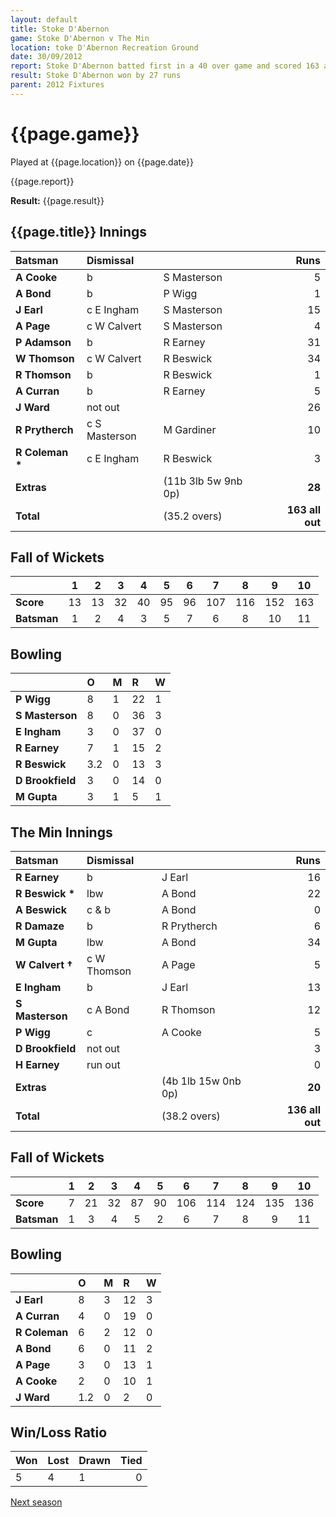 ```yaml
---
layout: default
title: Stoke D'Abernon
game: Stoke D'Abernon v The Min
location: toke D'Abernon Recreation Ground
date: 30/09/2012
report: Stoke D'Abernon batted first in a 40 over game and scored 163 all out in 35.2 overs. The Min batted for 39.2 overs and made 136 all out
result: Stoke D'Abernon won by 27 runs 
parent: 2012 Fixtures
---
```


# {{page.game}}

Played at {{page.location}} on {{page.date}}

{{page.report}}

**Result:** {{page.result}}

## {{page.title}} Innings

| Batsman | Dismissal |  | Runs |
|:---|:---|---|---:|
| **A Cooke** | b | S Masterson  | 5 |
| **A Bond** | b | P Wigg | 1 |
| **J Earl** | c E Ingham | S Masterson | 15 |
| **A Page** | c W Calvert | S Masterson | 4 |
| **P Adamson** | b | R Earney | 31 |
| **W Thomson** | c W Calvert | R Beswick | 34 |
| **R Thomson** | b | R Beswick | 1 |
| **A Curran** | b | R Earney | 5 |
| **J Ward** | not out |  | 26 |
| **R Prytherch** | c S Masterson | M Gardiner | 10 |
| **R Coleman &#42;** | c E Ingham | R Beswick | 3 |
| **Extras** | | (11b 3lb 5w 9nb 0p) | **28** |
| **Total** | | (35.2 overs) | **163 all out** |

## Fall of Wickets

| | 1 | 2 | 3 | 4 | 5 | 6 | 7 | 8 | 9 | 10 |
|---|:---:|:---:|:---:|:---:|:---:|:---:|:---:|:---:|:---:|:---:|
| **Score** | 13 | 13 | 32 | 40 | 95 | 96 | 107 | 116 | 152 | 163 |
| **Batsman** | 1 | 2 | 4 | 3 | 5 | 7 | 6 | 8 | 10 | 11 |

## Bowling

| | O | M | R | W |
|---|:---|:---|:---|:---|
| **P Wigg** | 8 | 1 | 22 | 1 |
| **S Masterson** | 8 | 0 | 36 | 3 |
| **E Ingham** | 3 | 0 | 37 | 0 |
| **R Earney** | 7 | 1 | 15 | 2 |
| **R Beswick** | 3.2 | 0 | 13 | 3 |
| **D Brookfield** | 3 | 0 | 14 | 0 |
| **M Gupta** | 3 | 1 | 5 | 1 |

## The Min Innings

| Batsman | Dismissal |  | Runs |
|:---|:---|---|---:|
| **R Earney** | b | J Earl | 16 |
| **R Beswick &#42;** | lbw | A Bond | 22 |
| **A Beswick** | c & b | A Bond | 0 |
| **R Damaze** | b | R Prytherch | 6 |
| **M Gupta** | lbw | A Bond | 34 |
| **W Calvert &#8224;** | c W Thomson | A Page | 5 |
| **E Ingham** | b | J Earl | 13 |
| **S Masterson** | c A Bond | R Thomson | 12 |
| **P Wigg** | c | A Cooke | 5 |
| **D Brookfield** | not out |  | 3 |
| **H Earney** | run out |  | 0 |
| **Extras** | | (4b 1lb 15w 0nb 0p) | **20** |
| **Total** | | (38.2 overs) | **136 all out** |

## Fall of Wickets

| | 1 | 2 | 3 | 4 | 5 | 6 | 7 | 8 | 9 | 10 |
|---|:---:|:---:|:---:|:---:|:---:|:---:|:---:|:---:|:---:|:---:|
| **Score** | 7 | 21 | 32 | 87 | 90 | 106 | 114 | 124 | 135 | 136 |
| **Batsman** | 1 | 3 | 4 | 5 | 2 | 6 | 7 | 8 | 9 | 11 |

## Bowling

| | O | M | R | W |
|---|:---|:---|:---|:---|
| **J Earl** | 8 | 3 | 12 | 3 |
| **A Curran** | 4 | 0 | 19 | 0 |
| **R Coleman** | 6 | 2 | 12 | 0 |
| **A Bond** | 6 | 0 | 11 | 2 |
| **A Page** | 3 | 0 | 13 | 1 |
| **A Cooke** | 2 | 0 | 10 | 1 |
| **J Ward** | 1.2 | 0 | 2 | 0 |

## Win/Loss Ratio

| Won | Lost | Drawn | Tied |
|:---|:---|:---|---:|
| 5 | 4 | 1 | 0 |

[Next season](../2013)